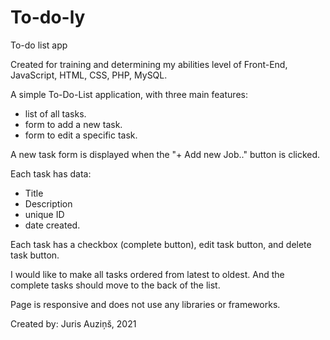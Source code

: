 # To-do-ly

To-do list app

Created for training and determining my abilities level of Front-End,
JavaScript, HTML, CSS, PHP, MySQL.

A simple To-Do-List application, with three main features:

- list of all tasks.
- form to add a new task.
- form to edit a specific task.

A new task form is displayed when the "+ Add new Job.." button is clicked.

Each task has data:

- Title
- Description
- unique ID
- date created.

Each task has a checkbox (complete button), edit task button, and delete task button.

I would like to make all tasks ordered from latest to oldest. And the complete tasks should move to the back of the list.

Page is responsive and does not use any libraries or frameworks.

Created by: Juris Auziņš, 2021
